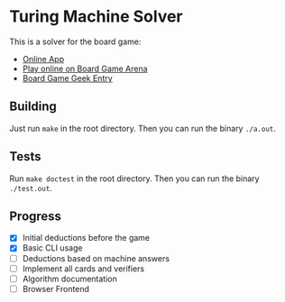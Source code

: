 # Turing Machine Solver

This is a solver for the board game:

- [Online App](https://turingmachine.info/)
- [Play online on Board Game Arena](https://en.boardgamearena.com/gamepanel?game=turingmachine)
- [Board Game Geek Entry](https://boardgamegeek.com/boardgame/356123/turing-machine)

## Building

Just run `make` in the root directory. Then you can run the binary `./a.out`.

## Tests

Run `make doctest` in the root directory. Then you can run the binary `./test.out`.

## Progress

- [x] Initial deductions before the game
- [x] Basic CLI usage
- [ ] Deductions based on machine answers
- [ ] Implement all cards and verifiers
- [ ] Algorithm documentation
- [ ] Browser Frontend
